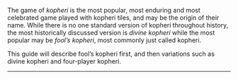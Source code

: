 The game of _kopheri_ is the most popular, most enduring and most celebrated game played with kopheri tiles, and may be the origin of their name.  While there is no one standard version of kopheri throughout history, the most historically discussed version is _divine kopheri_ while the most popular may be _fool’s kopheri_, most commonly just called kopheri.

This guide will describe fool’s kopheri first, and then variations such as divine kopheri and four-player kopheri.

---


